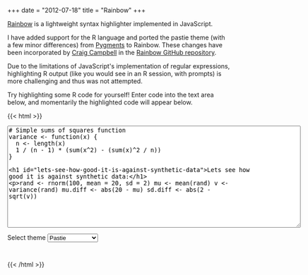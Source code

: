 +++
date = "2012-07-18"
title = "Rainbow"
+++

[Rainbow](https://craig.is/making/rainbows/) is a lightweight syntax highlighter implemented in JavaScript.

I have added support for the R language and ported the pastie theme (with a few minor differences) from [Pygments](http://pygments.org/) to Rainbow. These changes have been incorporated by [Craig Campbell](https://craig.is/) in the [Rainbow GitHub repository](https://github.com/ccampbell/rainbow).

Due to the limitations of JavaScript's implementation of regular expressions, highlighting R output (like you would see in an R session, with prompts) is more challenging and thus was not attempted.

Try highlighting some R code for yourself! Enter code into the text area below, and momentarily the highlighted code will appear below.

{{< html >}}
<div>
<textarea id="rainbow-input" rows="15" cols="80">
# Simple sums of squares function
variance &lt;- function(x) {
  n &lt;- length(x)
  1 / (n - 1) * (sum(x^2) - (sum(x)^2 / n))
} 

# Lets see how good it is against synthetic data:
rand &lt;- rnorm(100, mean = 20, sd = 2)
mu &lt;- mean(rand)
v &lt;- variance(rand)
mu.diff &lt;- abs(20 - mu)
sd.diff &lt;- abs(2 - sqrt(v))</textarea>
<form style="margin-bottom: 2em">
<label for="rainbow-theme">Select theme</label>
<select name="themeselect" id="rainbow-theme">
<option value="all-hallows-eve">All Hallows Eve</option>
<option value="blackboard">Blackboard</option>
<option value="espresso-libre">Espresso Libre</option>
<option value="github">GitHub</option>
<option value="obsidian">Obsidian</option>
<option value="pastie" selected>Pastie</option>
<option value="solarized-dark">Solarized Dark</option>
<option value="solarized-light">Solarized Light</option>
<option value="sunburst">Sunburst</option>
<option value="tricolore">Tricolore</option>
<option value="twilight">Twilight</option>
<option value="zenburnesque">Zenburnesque</option>
</select>
</form>
<pre style="max-width: 100%"><code id="rainbow-output" data-language="r" style="width: 100%"></code></pre>
</div>

<script async src="js/rainbow-demo.js"></script>
{{< /html >}}

